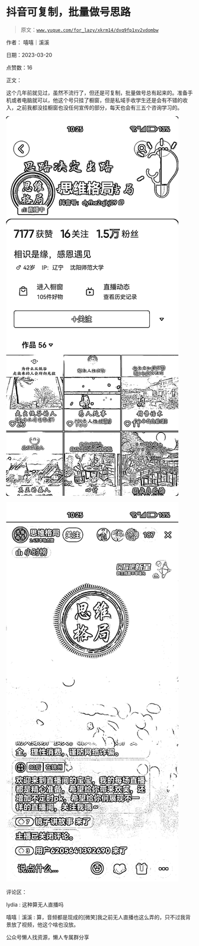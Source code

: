 # 抖音可复制，批量做号思路

> 原文：[`www.yuque.com/for_lazy/xkrm14/dvq9fp1xv2vdombw`](https://www.yuque.com/for_lazy/xkrm14/dvq9fp1xv2vdombw)



作者： 嘻嘻｜溪溪



日期：2023-03-20



点赞数：16



正文：



这个几年前就见过，虽然不流行了，但还是可复制，批量做号总有起来的。准备手机或者电脑就可以，他这个号只挂了橱窗，但是私域手收学生还是会有不错的收入，之前我都没挂橱窗也没任何宣传的部分，每天也会有三五个咨询学习的。



![](img/81e4706d8bfe826e56385848e214a8f4.png)



![](img/61fb27df9837db7fbaa78ff0afaddb01.png)  

评论区：



lydia : 这种算无人直播吗



嘻嘻｜溪溪 : 算，音频都是现成的[微笑]我之前无人直播也这么弄的，只不过我背景放了视频，他这个啥也没放。



公众号懒人找资源，懒人专属群分享

</ne-p>
